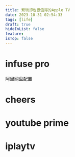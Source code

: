 ```yaml
---
title: 繁琐却也很值得的Apple TV
date: 2023-10-31 02:54:33
tags: [life]
draft: true
hideInList: false
feature: 
isTop: false
---
```




# infuse pro
阿里网盘配置
# cheers

# youtube prime

# iplaytv




<!--more-->